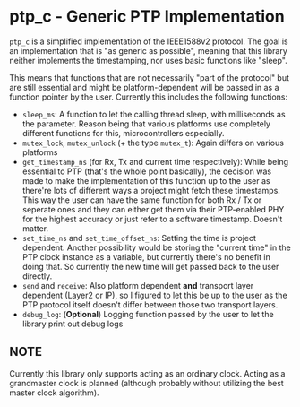 # ptp_c - Generic PTP Implementation

`ptp_c` is a simplified implementation of the IEEE1588v2 protocol. The goal is an implementation that is "as generic as possible", meaning that this library neither implements the timestamping, nor uses basic functions like "sleep".

This means that functions that are not necessarily "part of the protocol" but are still essential and might be platform-dependent will be passed in as a function pointer by the user.
Currently this includes the following functions:

- `sleep_ms`: A function to let the calling thread sleep, with milliseconds as the parameter. Reason being that various platforms use completely different functions for this, microcontrollers especially.
- `mutex_lock`, `mutex_unlock` (+ the type `mutex_t`): Again differs on various platforms
- `get_timestamp_ns` (for Rx, Tx and current time respectively): While being essential to PTP (that's the whole point basically), the decision was made to make the implementation of this function up to the user as there're lots of different ways a project might fetch these timestamps. This way the user can have the same function for both Rx / Tx or seperate ones and they can either get them via their PTP-enabled PHY for the highest accuracy or just refer to a software timestamp. Doesn't matter.
- `set_time_ns` and `set_time_offset_ns`: Setting the time is project dependent. Another possibility would be storing the "current time" in the PTP clock instance as a variable, but currently there's no benefit in doing that. So currently the new time will get passed back to the user directly.
- `send` and `receive`: Also platform dependent **and** transport layer dependent (Layer2 or IP), so I figured to let this be up to the user as the PTP protocol itself doesn't differ between those two transport layers.
- `debug_log`: (**Optional**) Logging function passed by the user to let the library print out debug logs

## NOTE

Currently this library only supports acting as an ordinary clock. Acting as a grandmaster clock is planned (although probably without utilizing the best master clock algorithm). 


